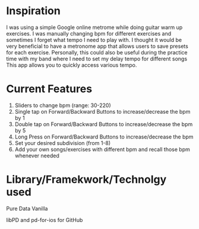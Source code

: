 # Inspiration

I was using a simple Google online metrome while doing guitar warm up exercises.
I was manually changing bpm for different exercises and sometimes I forget what tempo I need to play with.
I thought it would be very beneficial to have a metronome app that allows users to save presets for each exercise.
Personally, this could also be useful during the practice time with my band where I need to set my delay tempo for different songs
This app allows you to quickly access various tempo.

# Current Features

1) Sliders to change bpm (range: 30-220)
2) Single tap on Forward/Backward Buttons to increase/decrease the bpm by 1
3) Double tap on Forward/Backward Buttons to increase/decrease the bpm by 5
4) Long Press on Forward/Backward Buttons to increase/decrease the bpm
5) Set your desired subdivision (from 1-8)
5) Add your own songs/exercises with different bpm and recall those bpm whenever needed

# Library/Framekwork/Technolgy used

Pure Data Vanilla

libPD and pd-for-ios for GitHub
